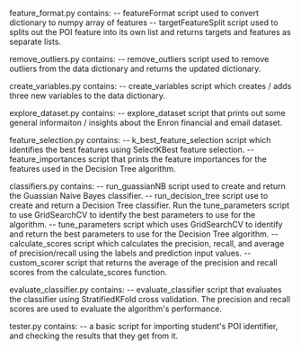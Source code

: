 feature_format.py contains:
-- featureFormat script used to convert dictionary to numpy array of features
-- targetFeatureSplit script used to splits out the POI feature into its own list and returns targets and features as separate lists.

remove_outliers.py contains:
-- remove_outliers script used to remove outliers from the data dictionary and returns the updated dictionary.

create_variables.py contains:
-- create_variables script which creates / adds three new variables to the data dictionary.

explore_dataset.py contains:
-- explore_dataset script that prints out some general informaiton / insights about the Enron financial and email dataset.

feature_selection.py contains:
-- k_best_feature_selection script which identifies the best features using SelectKBest feature selection.
-- feature_importances script that prints the feature importances for the features used in the Decision Tree algorithm.

classifiers.py contains:
-- run_guassianNB script used to create and return the Guassian Naive Bayes classifier.
-- run_decision_tree script use to create and return a Decision Tree classifier. Run the tune_parameters script to use GridSearchCV to identify the best parameters to use for the algorithm.
-- tune_parameters script which uses GridSearchCV to identify and return the best parameters to use for the Decision Tree algorithm.
-- calculate_scores script which calculates the precision, recall, and average of precision/recall using the labels and prediction input values.
-- custom_scorer script that returns the average of the precision and recall scores from the calculate_scores function.

evaluate_classifier.py contains:
-- evaluate_classifier script that evaluates the classifier using StratifiedKFold cross validation. The precision and recall scores are used to evaluate the algorithm's performance.

tester.py contains:
-- a basic script for importing student's POI identifier, and checking the results that they get from it.